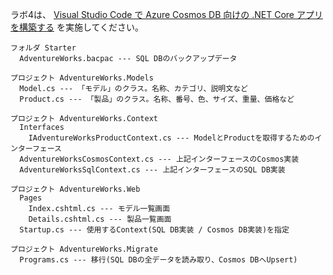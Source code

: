 ラボ4は、
[Visual Studio Code で Azure Cosmos DB 向けの .NET Core アプリを構築する](https://docs.microsoft.com/ja-jp/learn/modules/build-cosmos-db-app-with-vscode/)
を実施してください。


```
フォルダ Starter
  AdventureWorks.bacpac --- SQL DBのバックアップデータ

プロジェクト AdventureWorks.Models
  Model.cs --- 「モデル」のクラス。名称、カテゴリ、説明文など
  Product.cs --- 「製品」のクラス。名称、番号、色、サイズ、重量、価格など

プロジェクト AdventureWorks.Context
  Interfaces
    IAdventureWorksProductContext.cs --- ModelとProductを取得するためのインターフェース
  AdventureWorksCosmosContext.cs --- 上記インターフェースのCosmos実装
  AdventureWorksSqlContext.cs --- 上記インターフェースのSQL DB実装

プロジェクト AdventureWorks.Web
  Pages
    Index.cshtml.cs --- モデル一覧画面
    Details.cshtml.cs --- 製品一覧画面
  Startup.cs --- 使用するContext(SQL DB実装 / Cosmos DB実装)を指定

プロジェクト AdventureWorks.Migrate
  Programs.cs --- 移行(SQL DBの全データを読み取り、Cosmos DBへUpsert)

```